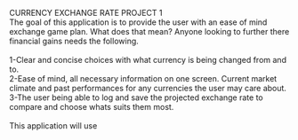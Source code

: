 CURRENCY EXCHANGE RATE PROJECT 1
<BR>
The goal of this application is to provide the user with an ease of mind exchange game plan. What does that mean? Anyone looking to further there financial gains needs the following.
<br>
<br>
1-Clear and concise choices with what currency is being changed from and to.
<br>
2-Ease of mind, all necessary information on one screen. Current market climate and past performances for any currencies the user may care about.
<br>
3-The user being able to log and save the projected exchange rate to compare and choose whats suits them most.
<br>
<br>
This application will use

